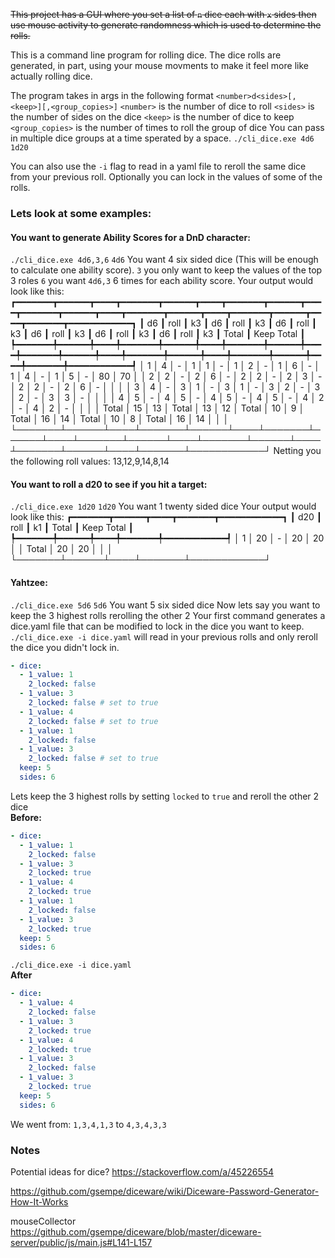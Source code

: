 ~~This project has a GUI where you set a list of `n` dice each with `x` sides then use mouse activity to generate randomness which is used to determine the rolls.~~

This is a command line program for rolling dice.
The dice rolls are generated, in part, using your mouse movments to make it feel more like actually rolling dice.

The program takes in args in the following format `<number>d<sides>[,<keep>][,<group_copies>]`
`<number>` is the number of dice to roll
`<sides>` is the number of sides on the dice
`<keep>` is the number of dice to keep
`<group_copies>` is the number of times to roll the group of dice
You can pass in multiple dice groups at a time sperated by a space. `./cli_dice.exe 4d6 1d20`

You can also use the `-i` flag to read in a yaml file to reroll the same dice from your previous roll.
Optionally you can lock in the values of some of the rolls.

### Lets look at some examples:

#### You want to generate Ability Scores for a DnD character:
`./cli_dice.exe 4d6,3,6`
`4d6` You want 4 six sided dice (This will be enough to calculate one ability score).
`3` you only want to keep the values of the top 3 roles
`6` you want `4d6,3` 6 times for each ability score.
Your output would look like this:
┏━━━━━━━┳━━━━━━┳━━━━┳━━━━━━━┳━━━━━━┳━━━━┳━━━━━━━┳━━━━━━┳━━━━┳━━━━━━━┳━━━━━━┳━━━━┳━━━━━━━┳━━━━━━┳━━━━┳━━━━━━━┳━━━━━━┳━━━━┳━━━━━━━┳━━━━━━━━━━━━┓
┃ d6    ┃ roll ┃ k3 ┃ d6    ┃ roll ┃ k3 ┃ d6    ┃ roll ┃ k3 ┃ d6    ┃ roll ┃ k3 ┃ d6    ┃ roll ┃ k3 ┃ d6    ┃ roll ┃ k3 ┃ Total ┃ Keep Total ┃
┡━━━━━━━╇━━━━━━╇━━━━╇━━━━━━━╇━━━━━━╇━━━━╇━━━━━━━╇━━━━━━╇━━━━╇━━━━━━━╇━━━━━━╇━━━━╇━━━━━━━╇━━━━━━╇━━━━╇━━━━━━━╇━━━━━━╇━━━━╇━━━━━━━╇━━━━━━━━━━━━┩
│ 1     │ 4    │ -  │ 1     │ 1    │ -  │ 1     │ 2    │ -  │ 1     │ 6    │ -  │ 1     │ 4    │ -  │ 1     │ 5    │ -  │ 80    │ 70         │
│ 2     │ 2    │ -  │ 2     │ 6    │ -  │ 2     │ 2    │ -  │ 2     │ 3    │ -  │ 2     │ 2    │ -  │ 2     │ 6    │ -  │       │            │
│ 3     │ 4    │ -  │ 3     │ 1    │ -  │ 3     │ 1    │ -  │ 3     │ 2    │ -  │ 3     │ 2    │ -  │ 3     │ 3    │ -  │       │            │
│ 4     │ 5    │ -  │ 4     │ 5    │ -  │ 4     │ 5    │ -  │ 4     │ 5    │ -  │ 4     │ 2    │ -  │ 4     │ 2    │ -  │       │            │
│ Total │ 15   │ 13 │ Total │ 13   │ 12 │ Total │ 10   │ 9  │ Total │ 16   │ 14 │ Total │ 10   │ 8  │ Total │ 16   │ 14 │       │            │
└───────┴──────┴────┴───────┴──────┴────┴───────┴──────┴────┴───────┴──────┴────┴───────┴──────┴────┴───────┴──────┴────┴───────┴────────────┘
Netting you the following roll values:
13,12,9,14,8,14

#### You want to roll a d20 to see if you hit a target:
`./cli_dice.exe 1d20`
`1d20` You want 1 twenty sided dice
Your output would look like this:
┏━━━━━━━┳━━━━━━┳━━━━┳━━━━━━━┳━━━━━━━━━━━━┓
┃ d20   ┃ roll ┃ k1 ┃ Total ┃ Keep Total ┃
┡━━━━━━━╇━━━━━━╇━━━━╇━━━━━━━╇━━━━━━━━━━━━┩
│ 1     │ 20   │ -  │ 20    │ 20         │
│ Total │ 20   │ 20 │       │            │
└───────┴──────┴────┴───────┴────────────┘

#### Yahtzee:
`./cli_dice.exe 5d6`
`5d6` You want 5 six sided dice
Now lets say you want to keep the 3 highest rolls rerolling the other 2
Your first command generates a dice.yaml file that can be modified to lock in the dice you want to keep.
`./cli_dice.exe -i dice.yaml` will read in your previous rolls and only reroll the dice you didn't lock in.
```yaml
- dice:
  - 1_value: 1
    2_locked: false
  - 1_value: 3
    2_locked: false # set to true
  - 1_value: 4
    2_locked: false # set to true
  - 1_value: 1
    2_locked: false
  - 1_value: 3
    2_locked: false # set to true
  keep: 5
  sides: 6
```
Lets keep the 3 highest rolls by setting `locked` to `true` and reroll the other 2 dice  
**Before:**
```yaml
- dice:
  - 1_value: 1
    2_locked: false
  - 1_value: 3
    2_locked: true
  - 1_value: 4
    2_locked: true
  - 1_value: 1
    2_locked: false
  - 1_value: 3
    2_locked: true
  keep: 5
  sides: 6
```
`./cli_dice.exe -i dice.yaml`  
**After**
```yaml
- dice:
  - 1_value: 4
    2_locked: false
  - 1_value: 3
    2_locked: true
  - 1_value: 4
    2_locked: true
  - 1_value: 3
    2_locked: false
  - 1_value: 3
    2_locked: true
  keep: 5
  sides: 6
```
We went from:
`1,3,4,1,3` to `4,3,4,3,3`



### Notes
Potential ideas for dice?
https://stackoverflow.com/a/45226554

https://github.com/gsempe/diceware/wiki/Diceware-Password-Generator-How-It-Works

mouseCollector
https://github.com/gsempe/diceware/blob/master/diceware-server/public/js/main.js#L141-L157